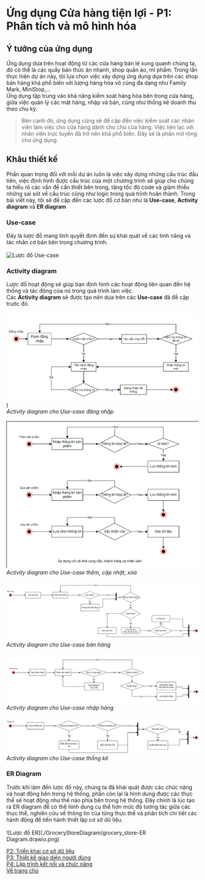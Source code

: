# Ứng dụng Cửa hàng tiện lợi - P1: Phân tích và mô hình hóa
## Ý tưởng của ứng dụng
Ứng dụng dựa trên hoạt động từ các cửa hàng bán lẻ xung quanh chúng ta, đó có thể là các quầy bán thức ăn nhanh, shop quần áo, mĩ phẩm. Trong lần thực hiện dự án này,
tôi lựa chọn việc xây dựng ứng dụng dựa trên các shop bán hàng khá phổ biến với lượng hàng hóa vô cùng đa dạng như Family Mark, MiniStop,... <br>
Ứng dụng tập trung vào khả năng kiểm soát hàng hóa bên trong cửa hàng, giữa việc quản lý các mặt hàng, nhập và bán, cũng như thống kê doanh thu theo chu kỳ. <br>

> Bên cạnh đó, ứng dụng cũng sẽ đề cập đến việc kiểm soát các nhân viên làm việc cho cửa hàng dành cho chủ cửa hàng.
> Việc liên lạc với nhân viên trực tuyến đã trở nên khá phổ biến. Đây sẽ là phần mở rộng cho ứng dụng.

## Khâu thiết kế
Phần quan trọng đối với mỗi dự án luôn là việc xây dựng những cấu trúc đầu tiên, việc định hình được cấu trúc của một chương trình sẽ giúp cho chúng ta hiểu rõ các vấn đề
cần thiết bên trong, tăng tốc độ code và giảm thiểu những sai sót về cấu trúc cũng như logic trong quá trình hoàn thành.
Trong bài viết này, tôi sẽ đề cập đến các lược đồ cơ bản như là **Use-case**, **Activity diagram** và **ER diagram**
### Use-case
Đây là lược đồ mang tính quyết định đến sự khái quát về các tính năng và tác nhân cơ bản bên trong chương trình. <br> <br>
![Lược đồ Use-case](https://lh3.googleusercontent.com/pw/AM-JKLXRfWL41xF0Lo4X3muuIhuMj9d4sT6D9T0vHaYJd4uKEIFgI5mt8td7iTDwVXKcuaR_6ycyWxGhZVIHK7-62nQ58C0i_hKa6Gv2NZrZRpmeHyDUL3ByicrPggua0xXmy_WQ1FbgxEfp4y3qJKJ26MKI=s831-no?authuser=0)
### Activity diagram
Lược đồ hoạt động sẽ giúp bạn định hình các hoạt động liên quan đến hệ thống và tác động của nó trong quá trình làm việc. <br>
Các **Activity diagram** sẽ được tạo nên dựa trên các **Use-case** đã đề cập trước đó. <br> <br>
![Lược đồ hoạt động đăng nhập](./GroceryStoreDiagram/Login.png)) <br>
_Activity diagram cho Use-case đăng nhập_ <br><br>
![Lược đồ hoạt động tương tác dữ liệu](./GroceryStoreDiagram/Control.png) <br>
_Activity diagram cho Use-case thêm, cập nhật, xóa_ <br><br>
![Lược đồ hoạt động bán hàng](./GroceryStoreDiagram/Sell.png) <br>
_Activity diagram cho Use-case bán hàng_<br><br>
![Lược đồ hoạt động nhập hàng](./GroceryStoreDiagram/buy.png) <br>
_Activity diagram cho Use-case nhập hàng_ <br><br>
![Lược đồ hoạt động thống kê](./GroceryStoreDiagram/Report.png) <br>
_Activity diagram cho Use-case thống kê_ <br>
### ER Diagram
Trước khi làm đến lược đồ này, chúng ta đã khái quát được các chức năng và hoạt động bên trong hệ thống, phần còn lại là hình dung được các thực thể sẽ hoạt động như thế nào
phía bên trong hệ thống. Đây chính là lúc tạo ra ER diagram để có thể hình dung cụ thể hơn mức độ tương tác giữa các thực thể,
nghiên cứu về thông tin của từng thực thể và phân tích chi tiết các hành động để tiến hành thiết lập cơ sở dữ liệu. <br> <br>
![Lược đồ ER](./GroceryStoreDiagram/grocery_store-ER Diagram.drawio.png)

[P2: Triển khai cơ sở dữ liệu](GroceryStore2.md) <br>
[P3: Thiết kế giao diện người dùng](GroceryStore3.md) <br>
[P4: Lập trình kết nối và chức năng](GroceryStore4.md) <br>
[Về trang chủ](index.md)
